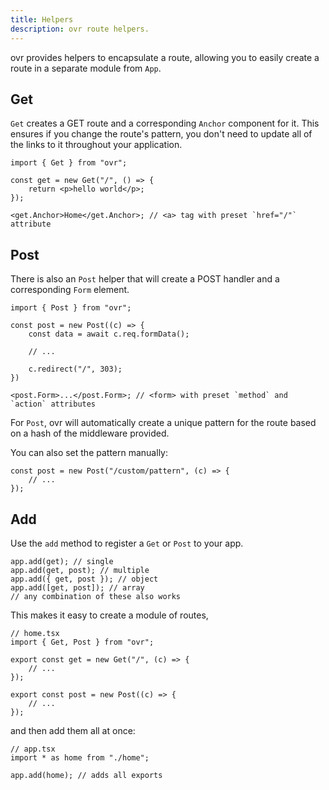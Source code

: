 ```yaml
---
title: Helpers
description: ovr route helpers.
---
```


ovr provides helpers to encapsulate a route, allowing you to easily create a route in a separate module from `App`.

## Get

`Get` creates a GET route and a corresponding `Anchor` component for it. This ensures if you change the route's pattern, you don't need to update all of the links to it throughout your application.

```tsx
import { Get } from "ovr";

const get = new Get("/", () => {
	return <p>hello world</p>;
});

<get.Anchor>Home</get.Anchor>; // <a> tag with preset `href="/"` attribute
```

## Post

There is also an `Post` helper that will create a POST handler and a corresponding `Form` element.

```tsx
import { Post } from "ovr";

const post = new Post((c) => {
	const data = await c.req.formData();

	// ...

	c.redirect("/", 303);
})

<post.Form>...</post.Form>; // <form> with preset `method` and `action` attributes
```

For `Post`, ovr will automatically create a unique pattern for the route based on a hash of the middleware provided.

You can also set the pattern manually:

```tsx
const post = new Post("/custom/pattern", (c) => {
	// ...
});
```

## Add

Use the `add` method to register a `Get` or `Post` to your app.

```tsx
app.add(get); // single
app.add(get, post); // multiple
app.add({ get, post }); // object
app.add([get, post]); // array
// any combination of these also works
```

This makes it easy to create a module of routes,

```tsx
// home.tsx
import { Get, Post } from "ovr";

export const get = new Get("/", (c) => {
	// ...
});

export const post = new Post((c) => {
	// ...
});
```

and then add them all at once:

```tsx
// app.tsx
import * as home from "./home";

app.add(home); // adds all exports
```
